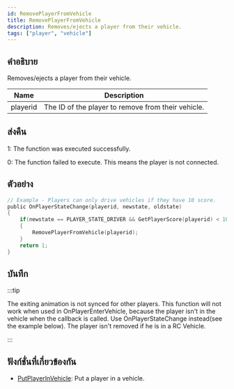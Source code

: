 ```yaml
---
id: RemovePlayerFromVehicle
title: RemovePlayerFromVehicle
description: Removes/ejects a player from their vehicle.
tags: ["player", "vehicle"]
---
```


## คำอธิบาย

Removes/ejects a player from their vehicle.

| Name     | Description                                        |
| -------- | -------------------------------------------------- |
| playerid | The ID of the player to remove from their vehicle. |

## ส่งคืน

1: The function was executed successfully.

0: The function failed to execute. This means the player is not connected.

## ตัวอย่าง

```c
// Example - Players can only drive vehicles if they have 10 score.
public OnPlayerStateChange(playerid, newstate, oldstate)
{
    if(newstate == PLAYER_STATE_DRIVER && GetPlayerScore(playerid) < 10) // PlAYER_STATE_DRIVER = 2
    {
        RemovePlayerFromVehicle(playerid);
    }
    return 1;
}
```

## บันทึก

:::tip

The exiting animation is not synced for other players.
This function will not work when used in OnPlayerEnterVehicle, because the player isn't in the vehicle when the callback is called. Use OnPlayerStateChange instead(see the example below).
The player isn't removed if he is in a RC Vehicle.

:::

## ฟังก์ชั่นที่เกี่ยวข้องกัน

- [PutPlayerInVehicle](../functions/PutPlayerInVehicle.md): Put a player in a vehicle.
